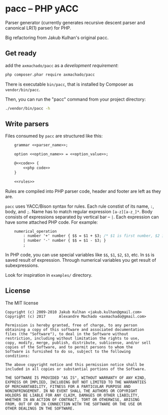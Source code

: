 # pacc – PHP yACC

Parser generator (currently generates recursive descent parser and canonical LR(1) parser) for PHP.

Big refactoring from Jakub Kulhan's original pacc.

## Get ready

add the `axmachado/pacc` as a *development requirement*:

~~~bash
php composer.phar require axmachado/pacc
~~~

There is executable `bin/pacc`, that is installed by Composer as
`vendor/bin/pacc`.

Then, you can run the "pacc" command from your project directory:

~~~bash
./vendor/bin/pacc -h
~~~

## Write parsers

Files consumed by `pacc` are structured like this:

~~~yacc
    grammar <<parser_name>>;

    option <<option_name>> = <<option_value>>;

    @<<code>> {
        <<php code>>
    }

    <<rules>>
~~~

Rules are compiled into PHP parser code, header and footer are left as they are.

`pacc` uses YACC/Bison syntax for rules. Each rule constist of its name, `:`,
body, and `;`. Name has to match regular expression `[a-z][a-z_]*`. Body
consists of expressions separated by vertical bar – `|`. Each expression can
have some attached PHP code. For example: 

~~~yacc
    numerical_operation
        : number '+' number { $$ = $1 + $3; /* $1 is first number, $2 is plus sign, and $3 is second number */ }
        | number '-' number { $$ = $1 - $3; }
        ;
~~~        

In PHP code, you can use special variables like `$$`, `$1`, `$2`, `$3`,  etc. In
`$$` is saved result of expression. Through numerical variables you get result
of subexpressions. 

Look for inspiration in `examples/` directory.

## License

The MIT license

    Copyright (c) 2009-2010 Jakub Kulhan <jakub.kulhan@gmail.com>
    Copyright (c) 2017      Alexandre Machado <axmachado@gmail.com>

    Permission is hereby granted, free of charge, to any person
    obtaining a copy of this software and associated documentation
    files (the "Software"), to deal in the Software without
    restriction, including without limitation the rights to use,
    copy, modify, merge, publish, distribute, sublicense, and/or sell
    copies of the Software, and to permit persons to whom the
    Software is furnished to do so, subject to the following
    conditions:

    The above copyright notice and this permission notice shall be
    included in all copies or substantial portions of the Software.

    THE SOFTWARE IS PROVIDED "AS IS", WITHOUT WARRANTY OF ANY KIND,
    EXPRESS OR IMPLIED, INCLUDING BUT NOT LIMITED TO THE WARRANTIES
    OF MERCHANTABILITY, FITNESS FOR A PARTICULAR PURPOSE AND
    NONINFRINGEMENT. IN NO EVENT SHALL THE AUTHORS OR COPYRIGHT
    HOLDERS BE LIABLE FOR ANY CLAIM, DAMAGES OR OTHER LIABILITY,
    WHETHER IN AN ACTION OF CONTRACT, TORT OR OTHERWISE, ARISING
    FROM, OUT OF OR IN CONNECTION WITH THE SOFTWARE OR THE USE OR
    OTHER DEALINGS IN THE SOFTWARE.
